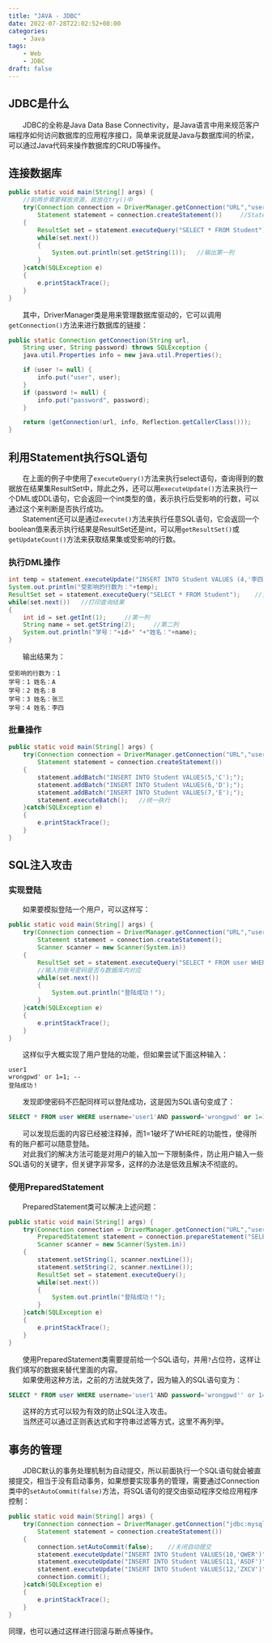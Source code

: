 ```yaml
---
title: "JAVA - JDBC"
date: 2022-07-28T22:02:52+08:00
categories:
    - Java
tags:
    - Web
    - JDBC
draft: false
---
```


## JDBC是什么
&emsp;&emsp;JDBC的全称是Java Data Base Connectivity，是Java语言中用来规范客户端程序如何访问数据库的应用程序接口，简单来说就是Java与数据库间的桥梁，可以通过Java代码来操作数据库的CRUD等操作。

## 连接数据库
```java
public static void main(String[] args) {
    //前两步需要释放资源，故放在try()中
    try(Connection connection = DriverManager.getConnection("URL","user","password");   //通过DriverManager来实现与数据库的连接
        Statement statement = connection.createStatement())     //Statement对象用于执行SQL指令
    {
        ResultSet set = statement.executeQuery("SELECT * FROM Student");    //执行查询指令，得到结果集
        while(set.next())
        {
            System.out.println(set.getString(1));   //输出第一列
        }
    }catch(SQLException e)
    {
        e.printStackTrace();
    }
}
```
&emsp;&emsp;其中，DriverManager类是用来管理数据库驱动的，它可以调用`getConnection()`方法来进行数据库的链接：
```java
public static Connection getConnection(String url,
    String user, String password) throws SQLException {
    java.util.Properties info = new java.util.Properties();

    if (user != null) {
        info.put("user", user);
    }
    if (password != null) {
        info.put("password", password);
    }

    return (getConnection(url, info, Reflection.getCallerClass()));
}
```

## 利用Statement执行SQL语句
&emsp;&emsp;在上面的例子中使用了`executeQuery()`方法来执行select语句，查询得到的数据放在结果集ResultSet中，除此之外，还可以用`executeUpdate()`方法来执行一个DML或DDL语句，它会返回一个int类型的值，表示执行后受影响的行数，可以通过这个来判断是否执行成功。\
&emsp;&emsp;Statement还可以是通过`execute()`方法来执行任意SQL语句，它会返回一个boolean值来表示执行结果是ResultSet还是int，可以用`getResultSet()`或`getUpdateCount()`方法来获取结果集或受影响的行数。
### 执行DML操作
```java
int temp = statement.executeUpdate("INSERT INTO Student VALUES (4,'李四');");
System.out.println("受影响的行数为："+temp);
ResultSet set = statement.executeQuery("SELECT * FROM Student");    //查询整个学生表
while(set.next())   //打印查询结果
{
    int id = set.getInt(1);     //第一列
    String name = set.getString(2);     //第二列
    System.out.println("学号："+id+" "+"姓名："+name);
}
```
&emsp;&emsp;输出结果为：
```
受影响的行数为：1
学号：1 姓名：A
学号：2 姓名：B
学号：3 姓名：张三
学号：4 姓名：李四
```
### 批量操作
```java
public static void main(String[] args) {
    try(Connection connection = DriverManager.getConnection("URL","user","password");
        Statement statement = connection.createStatement())
    {
        statement.addBatch("INSERT INTO Student VALUES(5,'C');");
        statement.addBatch("INSERT INTO Student VALUES(6,'D');");
        statement.addBatch("INSERT INTO Student VALUES(7,'E');");
        statement.executeBatch();   //统一执行
    }catch(SQLException e)
    {
        e.printStackTrace();
    }
}
```

## SQL注入攻击
### 实现登陆
&emsp;&emsp;如果要模拟登陆一个用户，可以这样写：
```java
public static void main(String[] args) {
    try(Connection connection = DriverManager.getConnection("URL","user","password");
        Statement statement = connection.createStatement();
        Scanner scanner = new Scanner(System.in))
    {
        ResultSet set = statement.executeQuery("SELECT * FROM user WHERE username='"+scanner.nextLine()+"'AND password='"+scanner.nextLine()+"';");
        //输入的账号密码是否与数据库内对应
        while(set.next())
        {
            System.out.println("登陆成功！");
        }
    }catch(SQLException e)
    {
        e.printStackTrace();
    }
}
```
&emsp;&emsp;这样似乎大概实现了用户登陆的功能，但如果尝试下面这种输入：
```
user1
wrongpwd' or 1=1; -- 
登陆成功！
```
&emsp;&emsp;发现即使密码不匹配同样可以登陆成功，这是因为SQL语句变成了：
```SQL
SELECT * FROM user WHERE username='user1'AND password='wrongpwd' or 1=1; --';
```
&emsp;&emsp;可以发现后面的内容已经被注释掉，而1=1破坏了WHERE的功能性，使得所有的账户都可以随意登陆。\
&emsp;&emsp;对此我们的解决方法可能是对用户的输入加一下限制条件，防止用户输入一些SQL语句的关键字，但关键字非常多，这样的办法是低效且解决不彻底的。
### 使用PreparedStatement
&emsp;&emsp;PreparedStatement类可以解决上述问题：
```java
public static void main(String[] args) {
    try(Connection connection = DriverManager.getConnection("URL","user","password");
        PreparedStatement statement = connection.prepareStatement("SELECT * FROM user WHERE username= ? and pwd=?;");
        Scanner scanner = new Scanner(System.in))
    {
        statement.setString(1, scanner.nextLine());
        statement.setString(2, scanner.nextLine());
        ResultSet set = statement.executeQuery();
        while(set.next())
        {
            System.out.println("登陆成功！");
        }
    }catch(SQLException e)
    {
        e.printStackTrace();
    }
}
```
&emsp;&emsp;使用PreparedStatement类需要提前给一个SQL语句，并用`?`占位符，这样让我们填写的数据来替代里面的内容。\
&emsp;&emsp;如果使用这种方法，之前的方法就失效了，因为输入的SQL语句变为：
```SQL
SELECT * FROM user WHERE username='user1'AND password='wrongpwd'' or 1=1; -- ';
```
&emsp;&emsp;这样的方式可以较为有效的防止SQL注入攻击。\
&emsp;&emsp;当然还可以通过正则表达式和字符串过滤等方式，这里不再列举。

## 事务的管理
&emsp;&emsp;JDBC默认的事务处理机制为自动提交，所以前面执行一个SQL语句就会被直接提交，相当于没有启动事务，如果想要实现事务的管理，需要通过Connection类中的`setAutoCommit(false)`方法，将SQL语句的提交由驱动程序交给应用程序控制：
```java
public static void main(String[] args) {
    try(Connection connection = DriverManager.getConnection("jdbc:mysql://localhost:3306/test","root","zzydatabase3141");
        Statement statement = connection.createStatement())
    {
        connection.setAutoCommit(false);    //关闭自动提交
        statement.executeUpdate("INSERT INTO Student VALUES(10,'QWER')");
        statement.executeUpdate("INSERT INTO Student VALUES(11,'ASDF')");
        statement.executeUpdate("INSERT INTO Student VALUES(12,'ZXCV')");
        connection.commit();
    }catch(SQLException e)
    {
        e.printStackTrace();
    }
}
```
同理，也可以通过这样进行回滚与断点等操作。